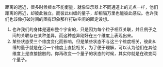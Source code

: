 
距离的远近，很多时候根本不能衡量，就像显示器上不同通道上的光点一样，他们距离的再近，却彼此独立。而彼此纠缠的量子，却相隔万里也能彼此感应。也许我们也该像打破时间的固有印象那样打破空间的固定设想。
1.  也许我们的身体是遍布整个宇宙的，只是因为每个粒子相互关联，并且例子之间的关联存在某种差异，而这种差异刚好在三个维度上表现出来。
2.  某些状态受三个维度变化而影响，但是某些状态不与这三个维度相关，彼此纠缠的量子就是在另一个维度上直接相关，为了便于理解，可以认为他们在其他维度上是直接接触的。你再改变一个量子的状态的时候，其实你就是在改变两个量子。
